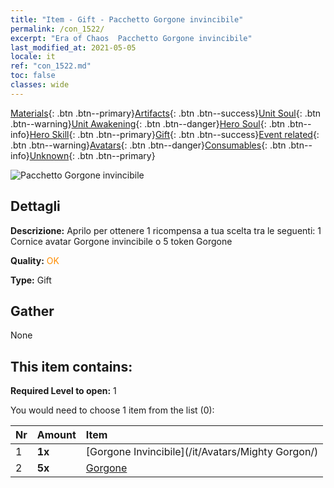 ```yaml
---
title: "Item - Gift - Pacchetto Gorgone invincibile"
permalink: /con_1522/
excerpt: "Era of Chaos  Pacchetto Gorgone invincibile"
last_modified_at: 2021-05-05
locale: it
ref: "con_1522.md"
toc: false
classes: wide
---
```

 [Materials](/ItemsIT/){: .btn .btn--primary}[Artifacts](/ItemsIT/Artifacts/){: .btn .btn--success}[Unit Soul](/ItemsIT/UnitSoul/){: .btn .btn--warning}[Unit Awakening](/ItemsIT/UnitAwakening/){: .btn .btn--danger}[Hero Soul](/ItemsIT/HeroSoul/){: .btn .btn--info}[Hero Skill](/ItemsIT/HeroSkill/){: .btn .btn--primary}[Gift](/ItemsIT/Gift/){: .btn .btn--success}[Event related](/ItemsIT/Events/){: .btn .btn--warning}[Avatars](/ItemsIT/Avatars/){: .btn .btn--danger}[Consumables](/ItemsIT/Consumables/){: .btn .btn--info}[Unknown](/ItemsIT/Unknown/){: .btn .btn--primary}

 ![Pacchetto Gorgone invincibile](/images/t/i_907136.png)

## Dettagli
 **Descrizione:** Aprilo per ottenere 1 ricompensa a tua scelta tra le seguenti: 1 Cornice avatar Gorgone invincibile o 5 token Gorgone

 **Quality:** <span style="color: #FF8C00">OK</span>

 **Type:** Gift

## Gather

  None

## This item contains:

 **Required Level to open:** 1

 You would need to choose 1 item from the list (0):

  | Nr | Amount |     Item    |
  |:---|:-------|:------------|
  | 1 |  **1x** | [Gorgone Invincibile](/it/Avatars/Mighty Gorgon/) |  | 
  | 2 |  **5x** | [Gorgone](/ItemsIT/unt_257/) |  | 
